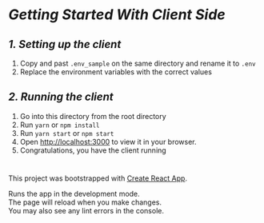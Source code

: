 # ***Getting Started With Client Side***

## ***1. Setting up the client***
1. Copy and past `.env_sample` on the same directory and rename it to `.env`
2. Replace the environment variables with the correct values

## ***2. Running the client***

1. Go into this directory from the root directory
2. Run `yarn` or `npm install`
3. Run `yarn start` or `npm start`
4. Open [http://localhost:3000](http://localhost:3000) to view it in your browser.
5. Congratulations, you have the client running

#

This project was bootstrapped with [Create React App](https://github.com/facebook/create-react-app).

Runs the app in the development mode.\
The page will reload when you make changes.\
You may also see any lint errors in the console.